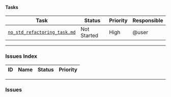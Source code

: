 #### Tasks

| Task | Status | Priority | Responsible |
|---|---|---|---|
| [`no_std_refactoring_task.md`](./no_std_refactoring_task.md) | Not Started | High | @user |

---

### Issues Index

| ID | Name | Status | Priority |
|---|---|---|---|

---

### Issues